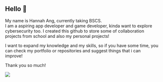 ## Hello 👋

My name is Hannah Ang, currently taking BSCS.  
I am a aspiring app developer and game developer, kinda want to explore cybersecurity too. 
I created this github to store some of collaboration projects from school and also my personal projects!

I want to expand my knowledge and my skills, so if you have some time, you can check my portfolio or repositories and suggest things that i can improve!

Thank you so much!





<img src="https://i.pinimg.com/originals/05/6c/58/056c584d9335fcabf080ca43e583e3c4.gif"/>
